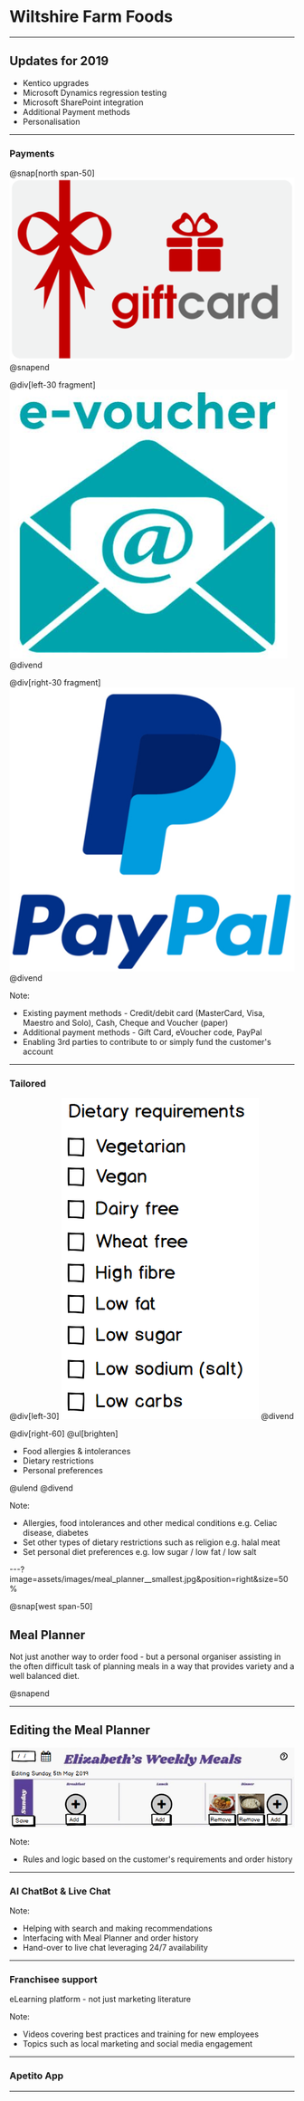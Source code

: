 # Wiltshire Farm Foods

---

## Updates for 2019

* Kentico upgrades
* Microsoft Dynamics regression testing
* Microsoft SharePoint integration
* Additional Payment methods
* Personalisation

---

### Payments

@snap[north span-50]
![GiftCard](assets/images/gift_card.png)
@snapend

@div[left-30 fragment]
![eVoucher](assets/images/evoucher.png)
@divend

@div[right-30 fragment]
![PayPal](assets/images/paypal.png)
@divend

Note:

* Existing payment methods - Credit/debit card (MasterCard, Visa, Maestro and Solo), Cash, Cheque and Voucher (paper)
* Additional payment methods - Gift Card, eVoucher code, PayPal
* Enabling 3rd parties to contribute to or simply fund the customer's account
  
---

### Tailored

@div[left-30]
![Tailored](assets/images/dietary_requirements.png)
@divend

@div[right-60]
@ul[brighten]

* Food allergies & intolerances
* Dietary restrictions
* Personal preferences
  
@ulend
@divend

Note:

* Allergies, food intolerances and other medical conditions e.g. Celiac disease, diabetes
* Set other types of dietary restrictions such as religion e.g. halal meat
* Set personal diet preferences e.g. low sugar / low fat / low salt
  
---?image=assets/images/meal_planner__smallest.jpg&position=right&size=50%

@snap[west span-50]

## Meal Planner

Not just another way to order food - but a personal organiser assisting in the often difficult task of planning meals in a way that provides variety and a well balanced diet.

@snapend

---

## Editing the Meal Planner

![Editing](assets/images/editing_meal_planner.png)

Note:

* Rules and logic based on the customer's requirements and order history

---

### AI ChatBot & Live Chat

Note:

* Helping with search and making recommendations
* Interfacing with Meal Planner and order history
* Hand-over to live chat leveraging 24/7 availability

---

### Franchisee support

eLearning platform - not just marketing literature

Note:

* Videos covering best practices and training for new employees
* Topics such as local marketing and social media engagement
  
---

### Apetito App

---